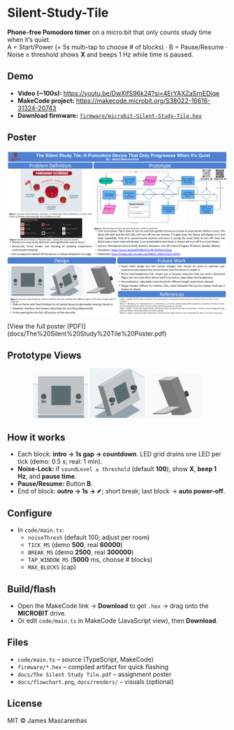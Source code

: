 # Silent-Study-Tile

**Phone-free Pomodoro timer** on a micro:bit that only counts study time when it’s quiet.  
A = Start/Power (+ 5s multi-tap to choose # of blocks) · B = Pause/Resume · Noise ≥ threshold shows **X** and beeps 1 Hz while time is paused.

## Demo
- **Video (~100s):** https://youtu.be/DwXlfS96k24?si=4ErYAXZaSrnEDjqe
- **MakeCode project:** https://makecode.microbit.org/S38022-16616-31324-20743
- **Download firmware:** [`firmware/microbit-Silent-Study-Tile.hex`](firmware/microbit-Silent-Study-Tile.hex)

## Poster
<p align="center">
  <img src="docs/Poster.png" alt="The Silent Study Tile poster" width="900">
</p>
[View the full poster (PDF)](docs/The%20Silent%20Study%20Tile%20Poster.pdf)

## Prototype Views
<p align="center">
  <img src="docs/Front.png" width="25%" alt="Front view">
  <img src="docs/Side.png" width="25%" alt="Side view">
  <img src="docs/Back.png"  width="25%" alt="Back view">
</p>

## How it works
- Each block: **intro → 1s gap → countdown**. LED grid drains one LED per tick (demo: 0.5 s; real: 1 min).
- **Noise-Lock:** if `soundLevel ≥ threshold` (default **100**), show **X**, **beep 1 Hz**, and **pause time**.
- **Pause/Resume:** Button **B**.
- End of block: **outro → 1s → ✔**; short break; last block → **auto power-off**.

## Configure
- In `code/main.ts`:
  - `noiseThresh` (default 100; adjust per room)
  - `TICK_MS` (demo **500**, real **60000**)
  - `BREAK_MS` (demo **2500**, real **300000**)
  - `TAP_WINDOW_MS` (**5000** ms, choose # blocks)
  - `MAX_BLOCKS` (cap)

## Build/flash
- Open the MakeCode link → **Download** to get `.hex` → drag onto the **MICROBIT** drive.
- Or edit `code/main.ts` in MakeCode (JavaScript view), then **Download**.

## Files
- `code/main.ts` – source (TypeScript, MakeCode)
- `firmware/*.hex` – compiled artifact for quick flashing
- `docs/The Silent Study Tile.pdf` – assignment poster
- `docs/flowchart.png`, `docs/renders/` – visuals (optional)

## License
MIT © James Mascarenhas

